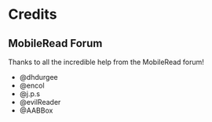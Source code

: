 # Credits
## MobileRead Forum
Thanks to all the incredible help from the MobileRead forum!
* @dhdurgee
* @encol
* @j.p.s
* @evilReader
* @AABBox

